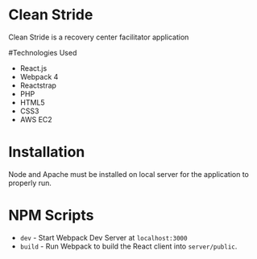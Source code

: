 # Clean Stride
Clean Stride is a recovery center facilitator application

#Technologies Used
- React.js
- Webpack 4
- Reactstrap
- PHP
- HTML5
- CSS3
- AWS EC2

# Installation
Node and Apache must be installed on local server for the application to properly run.

# NPM Scripts
- `dev` - Start Webpack Dev Server at `localhost:3000`
- `build` - Run Webpack to build the React client into `server/public`.
